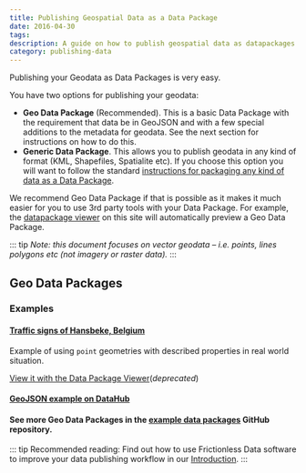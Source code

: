 ```yaml
---
title: Publishing Geospatial Data as a Data Package
date: 2016-04-30
tags:
description: A guide on how to publish geospatial data as datapackages
category: publishing-data
---
```

    
Publishing your Geodata as Data Packages is very easy.

You have two options for publishing your geodata:

* **Geo Data Package** (Recommended). This is a basic Data Package with the requirement that data be in GeoJSON and with a few special additions to the metadata for geodata. See the next section for instructions on how to do this.
* **Generic Data Package**. This allows you to publish geodata in any kind of format (KML, Shapefiles, Spatialite etc). If you choose this option you will want to follow the standard [instructions for packaging any kind of data as a Data Package][pub-any].

We recommend Geo Data Package if that is possible as it makes it much easier for you to use 3rd party tools with your Data Package. For example, the [datapackage viewer][dp-viewer] on this site will automatically preview a Geo Data Package.

::: tip
*Note: this document focuses on *vector* geodata &ndash; i.e. points, lines polygons etc (not imagery or raster data).*
:::

## Geo Data Packages

### Examples

#### [Traffic signs of Hansbeke, Belgium](https://github.com/peterdesmet/traffic-signs-hansbeke)

Example of using `point` geometries with described properties in real world situation.

[View it with the Data Package Viewer][view-2](*deprecated*)

[view-2]: http://data.okfn.org/tools/view?url=https%3A%2F%2Fgithub.com%2Fpeterdesmet%2Ftraffic-signs-hansbeke

#### [GeoJSON example on DataHub](https://datahub.io/examples/geojson-tutorial)

#### See more Geo Data Packages in the [example data packages](https://github.com/frictionlessdata/example-data-packages) GitHub repository.

::: tip
Recommended reading: Find out how to use Frictionless Data software to improve your data publishing workflow in our [Introduction][introduction].
:::

[dp]: /data-package
[dp-main]: /data-package
[tdp]: /data-package/#tabular-data-package
[ts]: /table-schema/
[ts-types]: https://specs.frictionlessdata.io/table-schema/#field-descriptors
[csv]: /blog/2018/07/09/csv/
[json]: http://en.wikipedia.org/wiki/JSON

[spec-dp]: https://specs.frictionlessdata.io/data-package/
[spec-tdp]: https://specs.frictionlessdata.io/tabular-data-package/
[spec-ts]: https://specs.frictionlessdata.io/table-schema/
[spec-csvddf]: https://specs.frictionlessdata.io/csv-dialect/

[publish]: /docs/publish/
[pub-tabular]: /blog/2016/07/21/publish-tabular/
[pub-online]: /blog/2016/08/29/publish-online/
[pub-any]: /blog/2016/07/21/publish-any/
[pub-geo]: /blog/2016/04/30/publish-geo/
[pub-faq]: /blog/2016/04/20/publish-faq/
[introduction]: /introduction

[dp-creator]: http://create.frictionlessdata.io
[dp-viewer]: http://create.frictionlessdata.io

